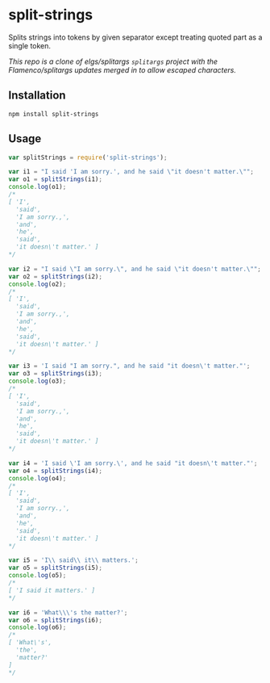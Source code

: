 split-strings
==========

Splits strings into tokens by given separator except treating quoted part as a single token.

_This repo is a clone of elgs/splitargs `splitargs` project with the Flamenco/splitargs updates merged in to allow escaped characters._

## Installation
`npm install split-strings`

## Usage
```javascript
var splitStrings = require('split-strings');

var i1 = "I said 'I am sorry.', and he said \"it doesn't matter.\"";
var o1 = splitStrings(i1);
console.log(o1);
/*
[ 'I',
  'said',
  'I am sorry.,',
  'and',
  'he',
  'said',
  'it doesn\'t matter.' ]
*/

var i2 = "I said \"I am sorry.\", and he said \"it doesn't matter.\"";
var o2 = splitStrings(i2);
console.log(o2);
/*
[ 'I',
  'said',
  'I am sorry.,',
  'and',
  'he',
  'said',
  'it doesn\'t matter.' ]
*/

var i3 = 'I said "I am sorry.", and he said "it doesn\'t matter."';
var o3 = splitStrings(i3);
console.log(o3);
/*
[ 'I',
  'said',
  'I am sorry.,',
  'and',
  'he',
  'said',
  'it doesn\'t matter.' ]
*/

var i4 = 'I said \'I am sorry.\', and he said "it doesn\'t matter."';
var o4 = splitStrings(i4);
console.log(o4);
/*
[ 'I',
  'said',
  'I am sorry.,',
  'and',
  'he',
  'said',
  'it doesn\'t matter.' ]
*/

var i5 = 'I\\ said\\ it\\ matters.';
var o5 = splitStrings(i5);
console.log(o5);
/*
[ 'I said it matters.' ]
*/

var i6 = 'What\\\'s the matter?';
var o6 = splitStrings(i6);
console.log(o6);
/*
[ 'What\'s', 
  'the', 
  'matter?'
]
*/

```
